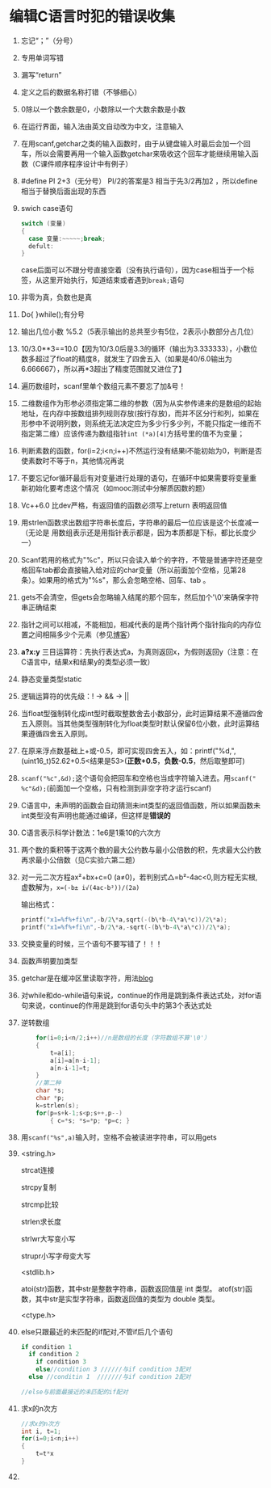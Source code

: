 # 编辑C语言时犯的错误收集
1. 忘记“；”（分号）

2. 专用单词写错

3. 漏写“return”

4. 定义之后的数据名称打错（不够细心）

5. 0除以一个数余数是0，小数除以一个大数余数是小数

6. 在运行界面，输入法由英文自动改为中文，注意输入

7. 在用scanf,getchar之类的输入函数时，由于从键盘输入时最后会加一个回车，所以会需要再用一个输入函数getchar来吸收这个回车才能继续用输入函数（C课件顺序程序设计中有例子）

8. #define PI 2+3（无分号）  PI/2的答案是3 相当于先3/2再加2 ，所以define相当于替换后面出现的东西

9. swich case语句

   ```c
   switch (变量)
   {
     case 变量:~~~~~;break;
     defult:
   }
   ```

   case后面可以不跟分号直接空着（没有执行语句），因为case相当于一个标签，从这里开始执行，知道结束或者遇到`break;`语句

10. 非零为真，负数也是真

11. Do{ }while();有分号

12. 输出几位小数 %5.2（5表示输出的总共至少有5位，2表示小数部分占几位）

13. 10/3.0**3==10.0【因为10/3.0后是3.3的循环（输出为3.333333），小数位数多超过了float的精度8，就发生了四舍五入（如果是40/6.0输出为6.666667），所以再*3超出了精度范围就又进位了】

14. 遍历数组时，scanf里单个数组元素不要忘了加&号！

15. 二维数组作为形参必须指定第二维的参数（因为从实参传递来的是数组的起始地址，在内存中按数组排列规则存放(按行存放)，而并不区分行和列，如果在形参中不说明列数，则系统无法决定应为多少行多少列，不能只指定一维而不指定第二维）应该传递为数组指针`int (*a)[4]`方括号里的值不为变量；

16. 判断素数的函数，for(i=2;i<n;i++)不然运行没有结果i不能初始为0，判断是否使素数时不等于n，其他情况再说

17. 不要忘记for循环最后有对变量进行处理的语句，在循环中如果需要将变量重新初始化要考虑这个情况（如mooc测试中分解质因数的题）

18. Vc++6.0 比dev严格，有返回值的函数必须写上return 表明返回值

19. 用strlen函数求出数组字符串长度后，字符串的最后一位应该是这个长度减一（无论是 用数组表示还是用指针表示都是，因为本质都是下标，都比长度少一）

20. Scanf若用的格式为"%c"，所以只会读入单个的字符，不管是普通字符还是空格回车tab都会直接输入给对应的char变量（所以前面加个空格，见第28条）。如果用的格式为"%s"，那么会忽略空格、回车、tab 。

21. gets不会清空，但gets会忽略输入结尾的那个回车，然后加个'\0'来确保字符串正确结束

22. 指针之间可以相减，不能相加，相减代表的是两个指针两个指针指向的内存位置之间相隔多少个元素（参见[博客](https://www.cnblogs.com/hfutsong/articles/2431728.html)）

23. **a?x:y** 三目运算符：先执行表达式a，为真则返回x，为假则返回y（注意：在C语言中，结果x和结果y的类型必须一致）

24. 静态变量类型static

25. 逻辑运算符的优先级：! -> && -> ||

26. 当float型强制转化成int型时截取整数舍去小数部分，此时运算结果不遵循四舍五入原则。当其他类型强制转化为float类型时默认保留6位小数，此时运算结果遵循四舍五入原则。

27. 在原来浮点数基础上+或-0.5，即可实现四舍五入，如：printf("%d,",(uint16_t)52.62+0.5<结果是53>(**正数+0.5**，**负数-0.5**，然后取整即可)

28. `scanf("%c",&d);`这个语句会把回车和空格也当成字符输入进去。用`scanf(" %c"&d);`(前面加一个空格，只有检测到非空字符才运行scanf)

29. C语言中，未声明的函数会自动猜测未int类型的返回值函数，所以如果函数未int类型没有声明也能通过编译，但这样是**错误的**

30. C语言表示科学计数法：1e6是1乘10的六次方

31. 两个数的乘积等于这两个数的最大公约数与最小公倍数的积，先求最大公约数再求最小公倍数（见C实验六第二题）

32. 对一元二次方程ax²+bx+c=0 (a≠0)，若判别式△=b²-4ac<0,则方程无实根,虚数解为，`x=(-b± i√(4ac-b²))/(2a)`

    输出格式：

    ```c
    printf("x1=%f%+fi\n",-b/2\*a,sqrt(-(b\*b-4\*a\*c))/2\*a);
    printf("x1=%f%+fi\n",-b/2\*a,-sqrt(-(b\*b-4\*a\*c))/2\*a);
    ```

33. 交换变量的时候，三个语句不要写错了！！！

34. 函数声明要加类型

35. getchar是在缓冲区里读取字符，用法[blog](https://blog.csdn.net/mlm5678/article/details/89923346)

36. 对while和do-while语句来说，continue的作用是跳到条件表达式处，对for语句来说，continue的作用是跳到for语句头中的第3个表达式处

37. 逆转数组

    ```c
    	for(i=0;i<n/2;i++)//n是数组的长度（字符数组不算'\0'） 
    	{		
    		t=a[i];
    		a[i]=a[n-i-1];
    		a[n-i-1]=t;	
    	}
    	//第二种
    	char *s;
    	char *p;
    	k=strlen(s);
    	for(p=s+k-1;s<p;s++,p--)
    	    { c=*s; *s=*p; *p=c; }
    
    ```

38. 用`scanf("%s",a)`输入时，空格不会被读进字符串，可以用gets

39. <string.h>

    strcat连接

    strcpy复制

    strcmp比较

    strlen求长度

    strlwr大写变小写

    strupr小写字母变大写

    <stdlib.h>

    atoi(str)函数，其中str是整数字符串，函数返回值是 int 类型。
    atof(str)函数，其中str是实型字符串，函数返回值的类型为 double 类型。

    <ctype.h>

40. else只跟最近的未匹配的if配对,不管if后几个语句

    ```c
    if condition 1 
      if condition 2 
        if condition 3 
        else//condition 3 //////与if condition 3配对
      else //conditin 1  ///////与if condition 2配对
     
    //else与前面最接近的未匹配的if配对
    ```

    

41. 求x的n次方

    ```c
    //求x的n次方
    int i, t=1;
    for(i=0;i<n;i++)
    {
        t=t*x
    }
    ```

42. 
